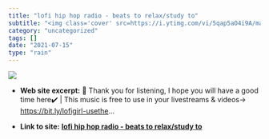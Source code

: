 ```yaml
---
title: "lofi hip hop radio - beats to relax/study to"
subtitle: "<img class='cover' src=https://i.ytimg.com/vi/5qap5aO4i9A/maxresdefault_live.jpg>"
category: "uncategorized"
tags: []
date: "2021-07-15"
type: "rain"
---
```

<img class="cover" src=https://i.ytimg.com/vi/5qap5aO4i9A/maxresdefault_live.jpg>



* **Web site excerpt:** 🤗 Thank you for listening, I hope you will have a good time here✔️ | This music is free to use in your livestreams & videos→  https://bit.ly/lofigirl-usethe...

* **Link to site:** **[lofi hip hop radio - beats to relax/study to](https://www.youtube.com/watch?v=5qap5aO4i9A)**